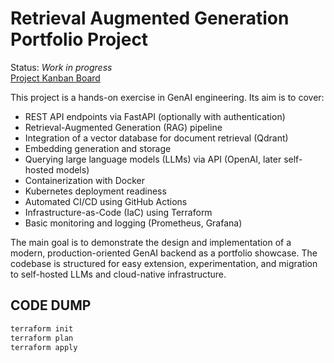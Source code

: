 # Retrieval Augmented Generation Portfolio Project
Status: *Work in progress* \
[Project Kanban Board](https://github.com/users/jan94z/projects/4)

This project is a hands-on exercise in GenAI engineering. Its aim is to cover:
* REST API endpoints via FastAPI (optionally with authentication)
* Retrieval-Augmented Generation (RAG) pipeline
* Integration of a vector database for document retrieval (Qdrant)
* Embedding generation and storage
* Querying large language models (LLMs) via API (OpenAI, later self-hosted models)
* Containerization with Docker
* Kubernetes deployment readiness
* Automated CI/CD using GitHub Actions
* Infrastructure-as-Code (IaC) using Terraform
* Basic monitoring and logging (Prometheus, Grafana)

The main goal is to demonstrate the design and implementation of a modern, production-oriented GenAI backend as a portfolio showcase.
The codebase is structured for easy extension, experimentation, and migration to self-hosted LLMs and cloud-native infrastructure.

## CODE DUMP
```bash
terraform init
terraform plan
terraform apply 
```  